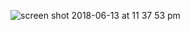 ![screen shot 2018-06-13 at 11 37 53 pm](https://user-images.githubusercontent.com/36649115/41395549-fdddd52e-6f62-11e8-8c37-11643fdd20c1.png)
